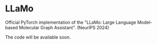 # LLaMo

Official PyTorch implementation of the "LLaMo: Large Language Model-based Molecular Graph Assistant".
(NeurIPS 2024)

The code will be available soon.

